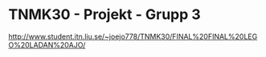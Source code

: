 # TNMK30 - Projekt - Grupp 3
http://www.student.itn.liu.se/~joejo778/TNMK30/FINAL%20FINAL%20LEGO%20LADAN%20AJO/
